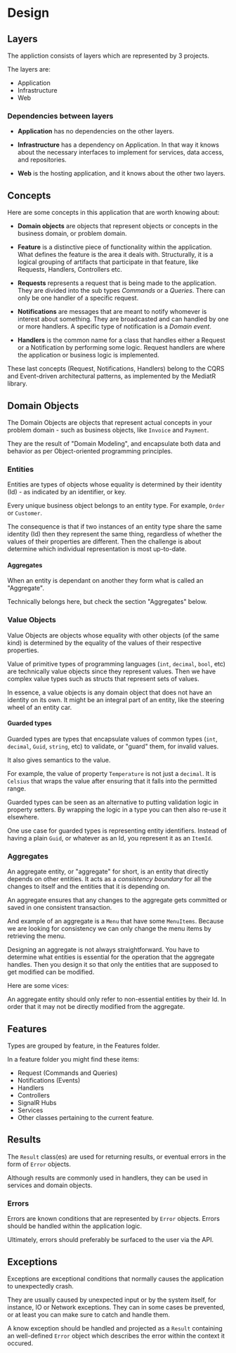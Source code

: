 # Design

## Layers

The appliction consists of layers which are represented by 3 projects.

The layers are:

* Application
* Infrastructure
* Web

### Dependencies between layers

* **Application** has no dependencies on the other layers.

* **Infrastructure** has a dependency on Application. In that way it knows about the necessary interfaces to implement for services, data access, and repositories.

* **Web** is the hosting application, and it knows about the other two layers.

## Concepts

Here are some concepts in this application that are worth knowing about:

* **Domain objects** are objects that represent objects or concepts in the business domain, or problem domain.

* **Feature** is a distinctive piece of functionality within the application. What defines the feature is the area it deals with. Structurally, it is a logical grouping of artifacts that participate in that feature, like Requests, Handlers, Controllers etc.

* **Requests** represents a request that is being made to the application. They are divided into the sub types _Commands_ or a _Queries_. There can only be one handler of a specific request.

* **Notifications** are messages that are meant to notify whomever is interest about something. They are broadcasted and can handled by one or more handlers. A specific type of notification is a _Domain event_.

* **Handlers** is the common name for a class that handles either a Request or a Notification by performing some logic. Request handlers are where the application or business logic is implemented.

These last concepts (Request, Notifications, Handlers) belong to the CQRS and Event-driven architectural patterns, as implemented by the MediatR library.

## Domain Objects

The Domain Objects are objects that represent actual concepts in your problem domain - such as business objects, like ```Invoice``` and ```Payment```.

They are the result of "Domain Modeling", and encapsulate both data and behavior as per Object-oriented programming principles.

### Entities

Entities are types of objects whose equality is determined by their identity (Id) - as indicated by an identifier, or key.

Every unique business object belongs to an entity type. For example, ``Order`` or ``Customer``. 

The consequence is that if two instances of an entity type share the same identity (Id) then they represent the same thing, regardless of whether the values of their properties are different. Then the challenge is about determine which individual representation is most up-to-date.

#### Aggregates

When an entity is dependant on another they  form what is called an "Aggregate". 

Technically belongs here, but check the section "Aggregates" below.

### Value Objects

Value Objects are objects whose equality with other objects (of the same kind) is determined by the equality of the values of their respective properties.

Value of primitive types of programming languages (``int``, ``decimal``, ``bool``, etc) are technically value objects since they represent values. Then we have complex value types such as structs that represent sets of values.

In essence, a value objects is any domain object that does not have an identity on its own. It might be an integral part of an entity, like the steering wheel of an entity car.

#### Guarded types

Guarded types are types that encapsulate values of common types (``int``, ``decimal``, ``Guid``, ``string``, etc) to validate, or "guard" them, for invalid values. 

It also gives semantics to the value.

For example, the value of property ```Temperature``` is not just a ``decimal``. It is ``Celsius`` that wraps the value after ensuring that it falls into the permitted range.

Guarded types can be seen as an alternative to putting validation logic in property setters. By wrapping the logic in a type you can then also re-use it elsewhere.

One use case for guarded types is representing entity identifiers. Instead of having a plain ```Guid```, or whatever as an Id, you represent it as an ```ItemId```.

### Aggregates

An aggregate entity, or "aggregate" for short, is an entity that directly depends on other entities. It acts as a _consistency boundary_ for all the changes to itself and the entities that it is depending on. 

An aggregate ensures that any changes to the aggregate gets committed or saved in one consistent transaction.

And example of an aggregate is a ```Menu``` that have some ```MenuItems```. Because we are looking for consistency we can only change the menu items by retrieving the menu.

Designing an aggregate is not always straightforward. You have to determine what entities is essential for the operation that the aggregate handles. Then you design it so that only the entities that are supposed to get modified can be modified.

Here are some vices:

An aggregate entity should only refer to non-essential entities by their Id. In order that it may not be directly modified from the aggregate.

## Features

Types are grouped by feature, in the Features folder.

In a feature folder you might find these items:

* Request (Commands and Queries)
* Notifications (Events)
* Handlers
* Controllers
* SignalR Hubs
* Services
* Other classes pertaining to the current feature.

## Results

The ``Result`` class(es) are used for returning results, or eventual errors in the form of ``Error`` objects.

Although results are commonly used in handlers, they can be used in services and domain objects.

### Errors

Errors are known conditions that are represented by ``Error`` objects. Errors should be handled within the application logic.

Ultimately, errors should preferably be surfaced to the user via the API.

## Exceptions

Exceptions are exceptional conditions that normally causes the application to unexpectedly crash.

They are usually caused by unexpected input or by the system itself, for instance, IO or Network exceptions. They can in some cases be prevented, or at least you can make sure to catch and handle them.

A know exception should be handled and projected as a ``Result`` containing an well-defined ``Error`` object which describes the error within the context it occured.